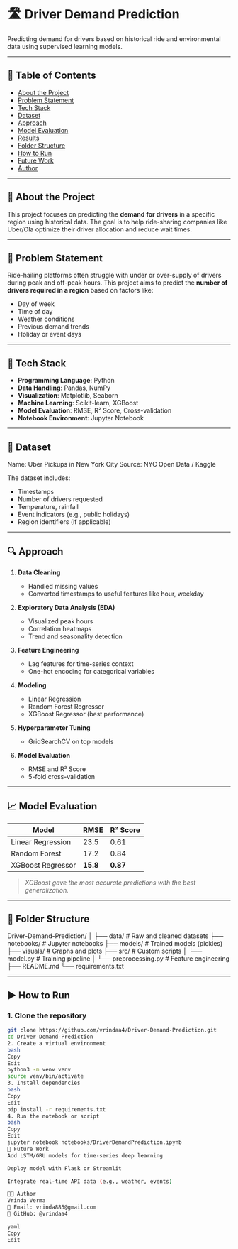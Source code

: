 # 🛣️ Driver Demand Prediction

Predicting demand for drivers based on historical ride and environmental data using supervised learning models.

---

## 📌 Table of Contents

- [About the Project](#about-the-project)
- [Problem Statement](#problem-statement)
- [Tech Stack](#tech-stack)
- [Dataset](#dataset)
- [Approach](#approach)
- [Model Evaluation](#model-evaluation)
- [Results](#results)
- [Folder Structure](#folder-structure)
- [How to Run](#how-to-run)
- [Future Work](#future-work)
- [Author](#author)

---

## 🧠 About the Project

This project focuses on predicting the **demand for drivers** in a specific region using historical data. The goal is to help ride-sharing companies like Uber/Ola optimize their driver allocation and reduce wait times.

---

## 🧾 Problem Statement

Ride-hailing platforms often struggle with under or over-supply of drivers during peak and off-peak hours. This project aims to predict the **number of drivers required in a region** based on factors like:

- Day of week  
- Time of day  
- Weather conditions  
- Previous demand trends  
- Holiday or event days

---

## 🧰 Tech Stack

- **Programming Language**: Python  
- **Data Handling**: Pandas, NumPy  
- **Visualization**: Matplotlib, Seaborn  
- **Machine Learning**: Scikit-learn, XGBoost  
- **Model Evaluation**: RMSE, R² Score, Cross-validation  
- **Notebook Environment**: Jupyter Notebook  

---

## 📂 Dataset
Name: Uber Pickups in New York City
Source: NYC Open Data / Kaggle

The dataset includes:
- Timestamps  
- Number of drivers requested  
- Temperature, rainfall  
- Event indicators (e.g., public holidays)  
- Region identifiers (if applicable)

---

## 🔍 Approach

1. **Data Cleaning**  
   - Handled missing values  
   - Converted timestamps to useful features like hour, weekday

2. **Exploratory Data Analysis (EDA)**  
   - Visualized peak hours  
   - Correlation heatmaps  
   - Trend and seasonality detection

3. **Feature Engineering**  
   - Lag features for time-series context  
   - One-hot encoding for categorical variables

4. **Modeling**  
   - Linear Regression  
   - Random Forest Regressor  
   - XGBoost Regressor (best performance)

5. **Hyperparameter Tuning**  
   - GridSearchCV on top models

6. **Model Evaluation**  
   - RMSE and R² Score  
   - 5-fold cross-validation

---

## 📈 Model Evaluation

| Model               | RMSE      | R² Score |
|--------------------|-----------|----------|
| Linear Regression   | 23.5      | 0.61     |
| Random Forest       | 17.2      | 0.84     |
| XGBoost Regressor   | **15.8**  | **0.87** |

> *XGBoost gave the most accurate predictions with the best generalization.*

---

## 📁 Folder Structure

Driver-Demand-Prediction/
│
├── data/ # Raw and cleaned datasets
├── notebooks/ # Jupyter notebooks
├── models/ # Trained models (pickles)
├── visuals/ # Graphs and plots
├── src/ # Custom scripts
│ └── model.py # Training pipeline
│ └── preprocessing.py # Feature engineering
├── README.md
└── requirements.txt

---
## ▶️ How to Run

### 1. Clone the repository

```bash
git clone https://github.com/vrindaa4/Driver-Demand-Prediction.git
cd Driver-Demand-Prediction
2. Create a virtual environment
bash
Copy
Edit
python3 -m venv venv
source venv/bin/activate
3. Install dependencies
bash
Copy
Edit
pip install -r requirements.txt
4. Run the notebook or script
bash
Copy
Edit
jupyter notebook notebooks/DriverDemandPrediction.ipynb
🚀 Future Work
Add LSTM/GRU models for time-series deep learning

Deploy model with Flask or Streamlit

Integrate real-time API data (e.g., weather, events)

👩‍💻 Author
Vrinda Verma
📧 Email: vrinda885@gmail.com
🔗 GitHub: @vrindaa4

yaml
Copy
Edit
